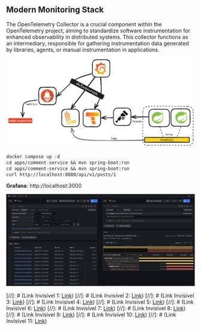 ## Modern Monitoring Stack

The OpenTelemetry Collector is a crucial component within the OpenTelemetry project, aiming to standardize software instrumentation for enhanced observability in distributed systems. This collector functions as an intermediary, responsible for gathering instrumentation data generated by libraries, agents, or manual instrumentation in applications.

![image](./.image/drawing.png) 

```
docker compose up -d
cd apps/comment-service && mvn spring-boot:run
cd apps/comment-service && mvn spring-boot:run
curl http://localhost:8080/api/v1/posts/1
```

**Grafana**: http://localhost:3000

![image](./.image/grafana.png) 

[//]: # (Link Invisível 1: [Link](https://grafana.com/blog/2023/10/31/how-to-configure-opentelemetry-.net-automatic-instrumentation-with-grafana-cloud/?utm_campaign=blog&utm_source=tw&utm_medium=social&utm_content=is_your_codebase_so_vast_))
[//]: # (Link Invisível 2: [Link](https://blog.devgenius.io/prometheus-blackbox-service-health-checks-1c7051eb351f))
[//]: # (Link Invisível 3: [Link](https://itnext.io/prometheus-monitoring-stack-efficient-and-complete-set-up-with-docker-compose-21d1c6e60dfd))
[//]: # (Link Invisível 4: [Link](https://logz.io/learn/prometheus-metrics-guide/#Prometheus-Metrics-Types))
[//]: # (Link Invisível 5: [Link](https://chronosphere.io/learn/an-introduction-to-the-four-primary-types-of-prometheus-metrics/))
[//]: # (Link Invisível 6: [Link](https://github.com/vegasbrianc/prometheus))
[//]: # (Link Invisível 7: [Link](https://github.com/docker/awesome-compose/tree/master))
[//]: # (Link Invisível 8: [Link](https://github.com/prometheus/node_exporter))
[//]: # (Link Invisível 9: [Link](https://mxulises.medium.com/simple-prometheus-setup-on-docker-compose-f702d5f98579))
[//]: # (Link Invisível 10: [Link](https://github.com/blueswen/opentelemetry-apm/blob/main/docker-compose.yaml))
[//]: # (Link Invisível 11: [Link](https://github.com/open-telemetry/opentelemetry-go/blob/main/CONTRIBUTING.md))
